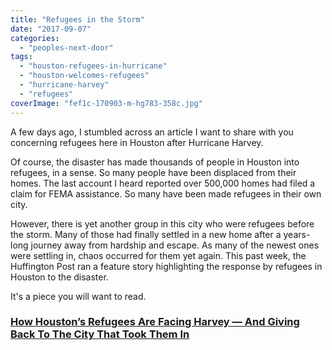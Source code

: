 ```yaml
---
title: "Refugees in the Storm"
date: "2017-09-07"
categories: 
  - "peoples-next-door"
tags: 
  - "houston-refugees-in-hurricane"
  - "houston-welcomes-refugees"
  - "hurricane-harvey"
  - "refugees"
coverImage: "fef1c-170903-m-hg783-358c.jpg"
---
```


A few days ago, I stumbled across an article I want to share with you concerning refugees here in Houston after Hurricane Harvey.

Of course, the disaster has made thousands of people in Houston into refugees, in a sense. So many people have been displaced from their homes. The last account I heard reported over 500,000 homes had filed a claim for FEMA assistance. So many have been made refugees in their own city.

However, there is yet another group in this city who were refugees before the storm. Many of those had finally settled in a new home after a years-long journey away from hardship and escape. As many of the newest ones were settling in, chaos occurred for them yet again. This past week, the Huffington Post ran a feature story highlighting the response by refugees in Houston to the disaster.

It's a piece you will want to read.

### [How Houston’s Refugees Are Facing Harvey — And Giving Back To The City That Took Them In](http://www.huffingtonpost.com/entry/harvey-texas-refugees_us_59a5d84be4b084581a141921)
